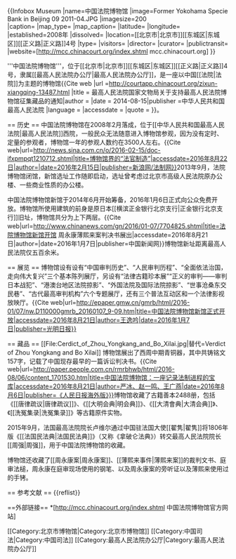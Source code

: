{{Infobox Museum
|name=中国法院博物馆
|image=Former Yokohama Specie Bank in Beijing 09 2011-04.JPG
|imagesize=200  
|caption=
|map_type=
|map_caption=
|latitude=
|longitude=
|established=2008年
|dissolved=
|location=[[北京市|北京市]][[东城区|东城区]][[正义路|正义路]]4号
|type=
|visitors=
|director=
|curator=
|publictransit=
|website=[http://mcc.chinacourt.org/index.shtml mcc.chinacourt.org]
}}

'''中国法院博物馆'''，位于[[北京市|北京市]][[东城区|东城区]][[正义路|正义路]]4号，隶属[[最高人民法院办公厅|最高人民法院办公厅]]，是一座以中国[[法院|法院]]为主题的博物馆<ref>{{Cite web |url =http://courtapp.chinacourt.org/zixun-xiangqing-13487.html  |title =  最高人民法院国家文物局关于支持最高人民法院博物馆征集藏品的通知|author =  |date =  2014-08-15|publisher =中华人民共和国最高人民法院  |language =  |accessdate =  |quote =  }}</ref>。

== 历史 ==
中国法院博物馆在2008年2月落成，位于[[中华人民共和国最高人民法院|最高人民法院]]西院，一般民众无法随意进入博物馆参观，因为没有定时、定量的参观者，博物馆一年的参观人数约在3500人左右。<ref name=":2">{{Cite web|url=http://news.sina.com.cn/o/2016-02-15/doc-ifxpmpqt1210712.shtml|title=博物馆界的“法官制造”|accessdate=2016年8月22日|author=|date=2016年2月15日|publisher=新浪网/法制网}}</ref>2013年9月，法院博物馆闭馆，新馆选址工作随即启动，选址曾考虑过北京市高级人民法院原办公楼、一些商业性质的办公楼。

中国法院博物馆新馆于2014年6月开始筹备，2016年1月6日正式向公众免费开放。博物馆所使用建筑的前身是原日本[[横滨正金银行北京支行|正金银行北京支行]]旧址，博物馆共分为上下两层。<ref name=":0">{{Cite web|url=http://www.chinanews.com/gn/2016/01-07/7704825.shtml|title=法院博物馆新馆开馆 周永康薄熙来案判决书展出|accessdate=2016年8月21日|author=|date=2016年1月7日|publisher=中国新闻网}}</ref>博物馆新址距离最高人民法院仅五百余米。

== 展览 ==
博物馆设有设有“中国审判历史”、“人民审判历程”、“全面依法治国，走向伟大复兴”三个基本陈列展厅，另设有“法律古籍珍本展”“正义的审判——审判日本战犯”、“港澳台地区法院掠影”、“外国法院及国际法院掠影”、“世事沧桑东交民巷”、“古代最高审判机构”六个专题展厅，还有三个普法互动区和一个法律影视放映厅。<ref name=":1">{{Cite web|url=http://epaper.gmw.cn/gmrb/html/2016-01/07/nw.D110000gmrb_20160107_9-09.htm|title=中国法院博物馆新馆正式开放|accessdate=2016年8月21日|author=王逸吟|date=2016年1月7日|publisher=光明日报}}</ref>

== 藏品 ==
[[File:Cerdict_of_Zhou_Yongkang_and_Bo_Xilai.jpg|替代=Verdict of Zhou Yongkang and Bo Xilai]]
博物馆展出了西周中期青铜器，其中共铸铭文157字，记载了中国现存最早的一篇诉讼判决书。<ref>{{Cite web|url=http://paper.people.com.cn/rmrbhwb/html/2016-08/06/content_1701530.htm|title=中国法院博物馆：一座记录法制进程的宝库|accessdate=2016年8月21日|author=严冰、赵一鸣、王广燕|date=2016年8月6日|publisher=《人民日报海外版》}}</ref>博物馆收藏了古籍善本2488册，包括《[[唐律疏议|唐律疏议]]》、《[[大明会典|明会典]]》、《[[大清會典|大清会典]]》、《[[洗冤集录|洗冤集录]]》等古籍原件实物。<ref name=":1" />

2015年9月，法国最高法院院长卢维尔通过中国驻法国大使[[翟隽|翟隽]]将1806年版《[[法国民法典|法国民法典]]》（又称《拿破仑法典》）转交最高人民法院院长[[周强|周强]]，用于中国法院博物馆的收藏。<ref name=":2" />

博物馆还收藏了[[周永康案|周永康案]]、[[薄熙来事件|薄熙来案]]的裁判文书、庭审法槌，周永康在庭审现场使用的钢笔、以及周永康案的旁听证以及薄熙来使用过的手铐。<ref name=":0" />

== 参考文献 ==
{{reflist}}

==外部链接==
*[http://mcc.chinacourt.org/index.shtml 中国法院博物馆官方网站]

[[Category:北京市博物馆|Category:北京市博物馆]]
[[Category:中国司法|Category:中国司法]]
[[Category:最高人民法院办公厅|Category:最高人民法院办公厅]]